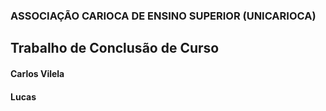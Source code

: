 ### ASSOCIAÇÃO CARIOCA DE ENSINO SUPERIOR (UNICARIOCA)
## Trabalho de Conclusão de Curso
<addr></addr>
#### Carlos Vilela
#### Lucas
